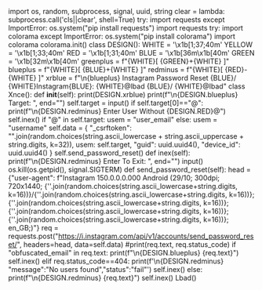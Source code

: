 import os, random, subprocess, signal, uuid, string
clear = lambda: subprocess.call('cls||clear', shell=True)
try:
    import requests
except ImportError:
    os.system("pip install requests")
    import requests
try:
    import colorama
except ImportError:
    os.system("pip install colorama")
    import colorama
colorama.init()
class DESIGN():
    WHITE = '\x1b[1;37;40m'
    YELLOW = '\x1b[1;33;40m'
    RED = '\x1b[1;31;40m'
    BLUE = '\x1b[36m\x1b[40m'
    GREEN = '\x1b[32m\x1b[40m'
    greenplus = f"{WHITE}[ {GREEN}+{WHITE} ]"
    blueplus = f"{WHITE}[ {BLUE}+{WHITE} ]"
    redminus = f"{WHITE}[ {RED}-{WHITE} ]"
    xrblue = f"\n{blueplus} Instagram Password Reset {BLUE}/ {WHITE}Instagram{BLUE}: {WHITE}@lbad {BLUE}/ {WHITE}@lbad"
class Xnce():
    def __init__(self):
        print(DESIGN.xrblue)
        print(f"\n{DESIGN.blueplus} Target: ", end="")
        self.target = input()
        if self.target[0]=="@":
            print(f"\n{DESIGN.redminus} Enter User Without {DESIGN.RED}@")
            self.inex()
        if "@" in self.target:
            usem = "user_email"
        else:
            usem = "username"
        self.data = {
            "_csrftoken": "".join(random.choices(string.ascii_lowercase + string.ascii_uppercase + string.digits, k=32)),
            usem: self.target,
            "guid": uuid.uuid4(),
            "device_id": uuid.uuid4()
        }
        self.send_password_reset()
    def inex(self):
        print(f"\n{DESIGN.redminus} Enter To Exit: ", end="")
        input()
        os.kill(os.getpid(), signal.SIGTERM)
    def send_password_reset(self):
        head = {"user-agent": f"Instagram 150.0.0.0.000 Android (29/10; 300dpi; 720x1440; {''.join(random.choices(string.ascii_lowercase+string.digits, k=16))}/{''.join(random.choices(string.ascii_lowercase+string.digits, k=16))}; {''.join(random.choices(string.ascii_lowercase+string.digits, k=16))}; {''.join(random.choices(string.ascii_lowercase+string.digits, k=16))}; {''.join(random.choices(string.ascii_lowercase+string.digits, k=16))}; en_GB;)"}
        req = requests.post("https://i.instagram.com/api/v1/accounts/send_password_reset/", headers=head, data=self.data)
        #print(req.text, req.status_code)
        if "obfuscated_email" in req.text: 
            print(f"\n{DESIGN.blueplus} {req.text}")
            self.inex()
        elif req.status_code==404:
            print(f'\n{DESIGN.redminus} "message":"No users found","status":"fail"')
            self.inex()
        else:
            print(f"\n{DESIGN.redminus} {req.text}")
            self.inex()
Lbad()
